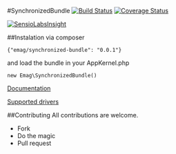 #SynchronizedBundle
[![Build Status](https://api.travis-ci.org/eMAGTechLabs/SynchronizedBundle.png?branch=master)](https://travis-ci.org/eMAGTechLabs/SynchronizedBundle)
[![Coverage Status](https://coveralls.io/repos/eMAGTechLabs/SynchronizedBundle/badge.svg?branch=master&service=github)](https://coveralls.io/github/eMAGTechLabs/SynchronizedBundle?branch=master)


[![SensioLabsInsight](https://insight.sensiolabs.com/projects/ac3ccb67-8db2-49a3-92cb-be7730e7d5fd/big.png)](https://insight.sensiolabs.com/projects/ac3ccb67-8db2-49a3-92cb-be7730e7d5fd)

##Instalation
via composer
````
{"emag/synchronized-bundle": "0.0.1"}
````
and load the bundle in your AppKernel.php
````
new Emag\SynchronizedBundle()
````
[Documentation](https://github.com/eMAGTechLabs/SynchronizedBundle/blob/master/Resources/doc/index.md)

[Supported drivers](https://github.com/eMAGTechLabs/SynchronizedBundle/blob/master/Resources/doc/drivers.md)

##Contributing
All contributions are welcome.
- Fork
- Do the magic
- Pull request
